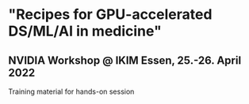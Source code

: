 # "Recipes for GPU-accelerated DS/ML/AI in medicine"
## NVIDIA Workshop @ IKIM Essen, 25.-26. April 2022
Training material for hands-on session 
